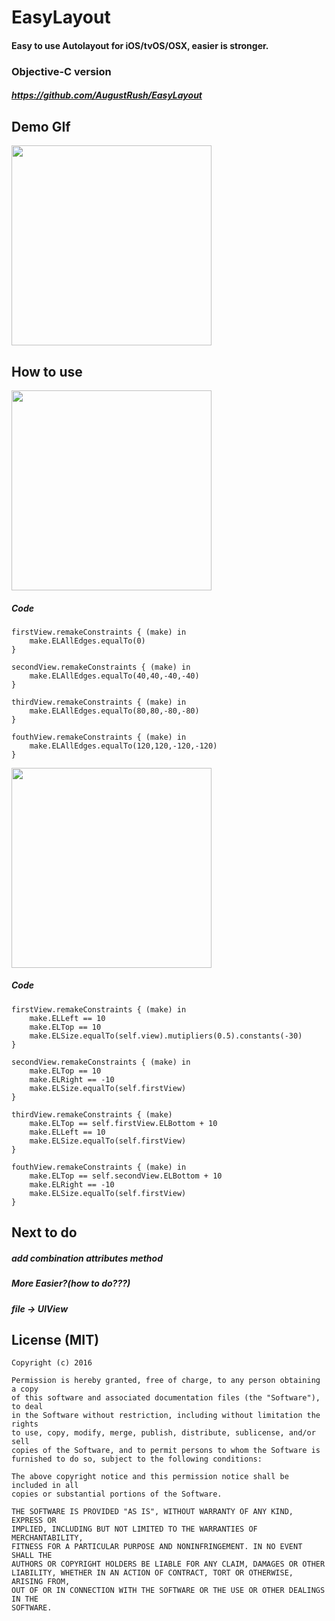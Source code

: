 # EasyLayout
#### Easy to use Autolayout for iOS/tvOS/OSX, easier is stronger.

### Objective-C version
##### https://github.com/AugustRush/EasyLayout

## Demo GIf
<img src="https://github.com/AugustRush/EasyLayout-Swift/blob/master/demo.gif" width="320">

## How to use
<img src="https://github.com/AugustRush/EasyLayout-Swift/blob/master/Simulator%20Screen%20Shot%20May%205%2C%202016%2C%202.58.19%20PM.png" width="320">

##### Code
```
firstView.remakeConstraints { (make) in
	make.ELAllEdges.equalTo(0)
}
        
secondView.remakeConstraints { (make) in
	make.ELAllEdges.equalTo(40,40,-40,-40)
}
        
thirdView.remakeConstraints { (make) in
   	make.ELAllEdges.equalTo(80,80,-80,-80)
}
        
fouthView.remakeConstraints { (make) in
	make.ELAllEdges.equalTo(120,120,-120,-120)
}

```
<img src="https://github.com/AugustRush/EasyLayout-Swift/blob/master/Simulator%20Screen%20Shot%20May%205%2C%202016%2C%202.59.52%20PM.png" width="320">

##### Code
```
firstView.remakeConstraints { (make) in
	make.ELLeft == 10
	make.ELTop == 10
	make.ELSize.equalTo(self.view).mutipliers(0.5).constants(-30)
}
        
secondView.remakeConstraints { (make) in
	make.ELTop == 10
	make.ELRight == -10
	make.ELSize.equalTo(self.firstView)
}
        
thirdView.remakeConstraints { (make) 
	make.ELTop == self.firstView.ELBottom + 10
	make.ELLeft == 10
	make.ELSize.equalTo(self.firstView)
}
        
fouthView.remakeConstraints { (make) in
	make.ELTop == self.secondView.ELBottom + 10
	make.ELRight == -10
	make.ELSize.equalTo(self.firstView)
}

```


## Next to do
##### add combination attributes method
##### More Easier?(how to do???)
##### file -> UIView

## License (MIT)
```
Copyright (c) 2016 

Permission is hereby granted, free of charge, to any person obtaining a copy
of this software and associated documentation files (the "Software"), to deal
in the Software without restriction, including without limitation the rights
to use, copy, modify, merge, publish, distribute, sublicense, and/or sell
copies of the Software, and to permit persons to whom the Software is
furnished to do so, subject to the following conditions:

The above copyright notice and this permission notice shall be included in all
copies or substantial portions of the Software.

THE SOFTWARE IS PROVIDED "AS IS", WITHOUT WARRANTY OF ANY KIND, EXPRESS OR
IMPLIED, INCLUDING BUT NOT LIMITED TO THE WARRANTIES OF MERCHANTABILITY,
FITNESS FOR A PARTICULAR PURPOSE AND NONINFRINGEMENT. IN NO EVENT SHALL THE
AUTHORS OR COPYRIGHT HOLDERS BE LIABLE FOR ANY CLAIM, DAMAGES OR OTHER
LIABILITY, WHETHER IN AN ACTION OF CONTRACT, TORT OR OTHERWISE, ARISING FROM,
OUT OF OR IN CONNECTION WITH THE SOFTWARE OR THE USE OR OTHER DEALINGS IN THE
SOFTWARE.
```